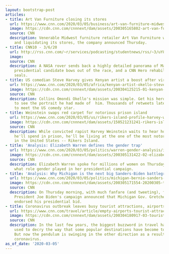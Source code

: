 ```yaml
---
layout: bootstrap-post
articles:
- title: Art Van Furniture closing its stores
  url: https://www.cnn.com/2020/03/05/business/art-van-furniture-midwest-closing-stores-liquidating/index.html
  image: https://cdn.cnn.com/cnnnext/dam/assets/200305165802-art-van-furniture-store-super-tease.jpg
  source: CNN
  description: Venerable Midwest furniture retailer Art Van Furniture will be closing
    and liquidating its stores, the company announced Thursday.
- title: CNN10 - 3/6/20
  url: http://rss.cnn.com/~r/services/podcasting/studentnews/rss/~3/uY8lZnlFwJA/ten-0306.cnn_3122142_ios_1240.mp4
  image: 
  source: CNN
  description: A NASA rover sends back a highly detailed panorama of Mars, a U.S.
    presidential candidate bows out of the race, and a CNN Hero rehabilitates harbor
    seals.
- title: US comedian Steve Harvey gives Kenyan artist a boost after viral drawing
  url: https://www.cnn.com/2020/03/05/africa/kenyan-artist-okello-steve-harvey/index.html
  image: https://cdn.cnn.com/cnnnext/dam/assets/200304125215-01-kenyan-artist-okello-steve-harvey-super-tease.jpg
  source: CNN
  description: Collins Omondi Okello's mission was simple. Get his hero Steve Harvey
    to see the portrait he had made of  him. Thousands of retweets later, he is set
    to meet the US comedy star.
- title: Weinstein swaps red carpet for notorious prison island
  url: https://www.cnn.com/2020/03/05/us/rikers-island-profile-harvey-weinstein/index.html
  image: https://cdn.cnn.com/cnnnext/dam/assets/150521231241-rikers-island-super-169.jpg
  source: CNN
  description: While convicted rapist Harvey Weinstein waits to hear how many years
    he'll spend in prison, he'll be living at the one of the most notorious jail complexes
    in the United States -- Rikers Island.
- title: 'Analysis: Elizabeth Warren defines the gender trap'
  url: https://www.cnn.com/2020/03/05/politics/warren-gender-analysis/index.html
  image: https://cdn.cnn.com/cnnnext/dam/assets/200305131422-02-elizabeth-warren-ends-campaign-0305-super-tease.jpg
  source: CNN
  description: Elizabeth Warren spoke for millions of women on Thursday when asked
    what role gender played in her presidential campaign.
- title: 'Analysis: Why Michigan is the next big Sanders-Biden battleground'
  url: https://www.cnn.com/2020/03/05/politics/michigan-bernie-sanders-joe-biden-2020/index.html
  image: https://cdn.cnn.com/cnnnext/dam/assets/200305171554-20200305-the-point-michigan-page-top-super-tease.jpg
  source: CNN
  description: On Thursday morning, with much fanfare (and tweeting), former Vice
    President Joe Biden's campaign announced that Michigan Gov. Gretchen Whitmer had
    endorsed his presidential bid.
- title: Coronavirus outbreak leaves busy tourist attractions, airports empty
  url: https://www.cnn.com/travel/article/empty-airports-tourist-attractions-coronavirus-intl-hnk/index.html
  image: https://cdn.cnn.com/cnnnext/dam/assets/200304180917-03-tourist-attractions-no-crowds-coronavirus-super-tease.jpg
  source: CNN
  description: In the last few years, the biggest buzzword in travel has been overtourism,
    used to decry the way that some popular destinations have become too popular.
    But now the pendulum is swinging in the other direction as a result of the novel
    coronavirus.
as_of_date: '2020-03-05'
---
```


